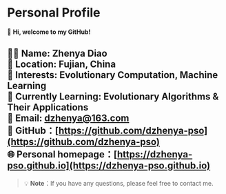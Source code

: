 # Personal Profile

👋 **Hi, welcome to my GitHub!**

🧑‍💻 **Name**: Zhenya Diao  
📍 **Location**: Fujian, China  
👀 **Interests**: Evolutionary Computation, Machine Learning  
🌱 **Currently Learning**: Evolutionary Algorithms & Their Applications  
📧 **Email**: dzhenya@163.com  
🐙 **GitHub**：[https://github.com/dzhenya-pso](https://github.com/dzhenya-pso)  
🌐 **Personal homepage**：[https://dzhenya-pso.github.io](https://dzhenya-pso.github.io)  
---
> 💡 **Note**：If you have any questions, please feel free to contact me.

